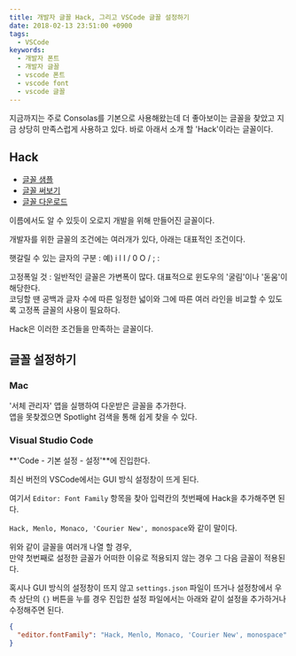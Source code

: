 ```yaml
---
title: 개발자 글꼴 Hack, 그리고 VSCode 글꼴 설정하기
date: 2018-02-13 23:51:00 +0900
tags:
  - VSCode
keywords:
  - 개발자 폰트
  - 개발자 글꼴
  - vscode 폰트
  - vscode font
  - vscode 글꼴
---
```


지금까지는 주로 Consolas를 기본으로 사용해왔는데 더 좋아보이는 글꼴을 찾았고 지금 상당히 만족스럽게 사용하고 있다. 바로 아래서 소개 할 'Hack'이라는 글꼴이다.

## Hack 

- [글꼴 샘플](https://source-foundry.github.io/Hack/font-specimen.html)
- [글꼴 써보기](https://sourcefoundry.org/hack/playground.html)
- [글꼴 다운로드](https://sourcefoundry.org/hack/#download)

이름에서도 알 수 있듯이 오로지 개발을 위해 만들어진 글꼴이다. 

개발자를 위한 글꼴의 조건에는 여러개가 있다, 아래는 대표적인 조건이다.

햇갈릴 수 있는 글자의 구분
: 예) i l I / 0 O / ; :

고정폭일 것
: 일반적인 글꼴은 가변폭이 많다. 대표적으로 윈도우의 '굴림'이나 '돋움'이 해당한다.  
코딩할 땐 공백과 글자 수에 따른 일정한 넓이와 그에 따른 여러 라인을 비교할 수 있도록 고정폭 글꼴의 사용이 필요하다.

Hack은 이러한 조건들을 만족하는 글꼴이다.

## 글꼴 설정하기

### Mac

'서체 관리자' 앱을 실행하여 다운받은 글꼴을 추가한다.  
앱을 못찾겠으면 Spotlight 검색을 통해 쉽게 찾을 수 있다.

### Visual Studio Code

**'Code - 기본 설정 - 설정'**에 진입한다.

최신 버전의 VSCode에서는 GUI 방식 설정창이 뜨게 된다.

여기서 `Editor: Font Family` 항목을 찾아 입력칸의 첫번째에 Hack을 추가해주면 된다.

`Hack, Menlo, Monaco, 'Courier New', monospace`와 같이 말이다.

위와 같이 글꼴을 여러개 나열 할 경우,  
만약 첫번째로 설정한 글꼴가 어떠한 이유로 적용되지 않는 경우 그 다음 글꼴이 적용된다.

혹시나 GUI 방식의 설정창이 뜨지 않고 `settings.json` 파일이 뜨거나 설정창에서 우측 상단의 `{}` 버튼을 누를 경우 진입한 설정 파일에서는 아래와 같이 설정을 추가하거나 수정해주면 된다.

```json
{
  "editor.fontFamily": "Hack, Menlo, Monaco, 'Courier New', monospace"
}
```
